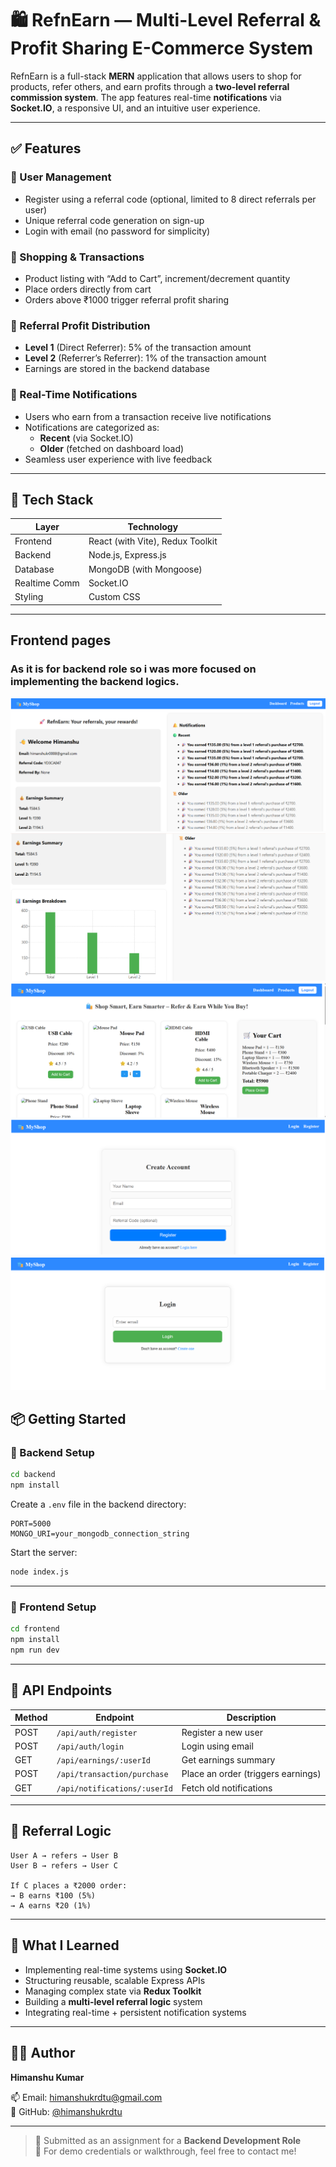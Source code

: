 # 🛍️ RefnEarn — Multi-Level Referral & Profit Sharing E-Commerce System

RefnEarn is a full-stack **MERN** application that allows users to shop for products, refer others, and earn profits through a **two-level referral commission system**. The app features real-time **notifications** via **Socket.IO**, a responsive UI, and an intuitive user experience.

---

## ✅ Features

### 👤 User Management
- Register using a referral code (optional, limited to 8 direct referrals per user)
- Unique referral code generation on sign-up
- Login with email (no password for simplicity)

### 🛒 Shopping & Transactions
- Product listing with “Add to Cart”, increment/decrement quantity
- Place orders directly from cart
- Orders above ₹1000 trigger referral profit sharing

### 💸 Referral Profit Distribution
- **Level 1** (Direct Referrer): 5% of the transaction amount
- **Level 2** (Referrer’s Referrer): 1% of the transaction amount
- Earnings are stored in the backend database

### 🔔 Real-Time Notifications
- Users who earn from a transaction receive live notifications
- Notifications are categorized as:
  - **Recent** (via Socket.IO)
  - **Older** (fetched on dashboard load)
- Seamless user experience with live feedback

---

## 🧱 Tech Stack

| Layer          | Technology                  |
|----------------|-----------------------------|
| Frontend       | React (with Vite), Redux Toolkit |
| Backend        | Node.js, Express.js         |
| Database       | MongoDB (with Mongoose)     |
| Realtime Comm  | Socket.IO                   |
| Styling        | Custom CSS                  |

---

##   Frontend pages

### As it is for backend role so i was more focused on implementing the backend logics.

![alt text](image.png)
![alt text](image-1.png)
![alt text](image-2.png)
![alt text](image-3.png)
![alt text](image-4.png)

## 📦 Getting Started

### 🔧 Backend Setup

```bash
cd backend
npm install
```

Create a `.env` file in the backend directory:

```env
PORT=5000
MONGO_URI=your_mongodb_connection_string
```

Start the server:

```bash
node index.js
```

---

### 🎨 Frontend Setup

```bash
cd frontend
npm install
npm run dev
```

---

## 🔗 API Endpoints

| Method | Endpoint                        | Description                           |
|--------|----------------------------------|---------------------------------------|
| POST   | `/api/auth/register`            | Register a new user                   |
| POST   | `/api/auth/login`               | Login using email                     |
| GET    | `/api/earnings/:userId`         | Get earnings summary                  |
| POST   | `/api/transaction/purchase`     | Place an order (triggers earnings)    |
| GET    | `/api/notifications/:userId`    | Fetch old notifications               |

---

## 🔄 Referral Logic

```
User A → refers → User B
User B → refers → User C

If C places a ₹2000 order:
→ B earns ₹100 (5%)
→ A earns ₹20 (1%)
```

---

## 🧠 What I Learned

- Implementing real-time systems using **Socket.IO**
- Structuring reusable, scalable Express APIs
- Managing complex state via **Redux Toolkit**
- Building a **multi-level referral logic** system
- Integrating real-time + persistent notification systems

---

## 👨‍💻 Author

**Himanshu Kumar**  
 
📫 Email: [himanshukrdtu@gmail.com](mailto:himanshukrdtu@gmail.com)  
🔗 GitHub: [@himanshukrdtu](https://github.com/himanshukrdtu)

---

> 📝 Submitted as an assignment for a **Backend Development Role**  
> 🧪 For demo credentials or walkthrough, feel free to contact me!
